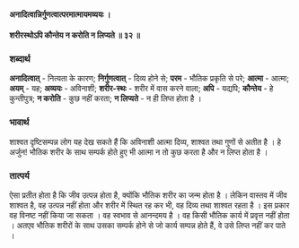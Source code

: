 #### अनादित्वान्निर्गुणत्वात्परमात्मायमव्ययः ।
#### शरीरस्थोऽपि कौन्तेय न करोति न लिप्यते ॥ ३२ ॥

### शब्दार्थ

**अनादित्वात्** - नित्यता के कारण; **निर्गुणत्वात्** - दिव्य होने से; **परम** - भौतिक प्रकृति से परे; **आत्मा** - आत्मा; **अयम्** - यह; **अव्ययः** - अविनाशी; **शरीर-स्थः** - शरीर में वास करने वाला; **अपि** - यद्यपि; **कौन्तेय** - हे कुन्तीपुत्र; **न करोति** - कुछ नहीं करता; **न लिप्यते** - न ही लिप्त होता है ।

### भावार्थ

शाश्वत दृष्टिसम्पन्न लोग यह देख सकते हैं कि अविनाशी आत्मा दिव्य, शाश्वत तथा गुणों से अतीत है । हे अर्जुन! भौतिक शरीर के साथ सम्पर्क होते हुए भी आत्मा न तो कुछ करता है और न लिप्त होता है ।

### तात्पर्य

ऐसा प्रतीत होता है कि जीव उत्पन्न होता है, क्योंकि भौतिक शरीर का जन्म होता है । लेकिन वास्तव में जीव शाश्वत है, वह उत्पन्न नहीं होता और शरीर में स्थित रह कर भी, वह दिव्य तथा शाश्वत रहता है । इस प्रकार वह विनष्ट नहीं किया जा सकता । वह स्वभाव से आनन्दमय है । वह किसी भौतिक कार्य में प्रवृत्त नहीं होता । अतएव भौतिक शरीरों के साथ उसका सम्पर्क होने से जो कार्य सम्पन्न होते हैं, वे उसे लिप्त नहीं कर पाते ।